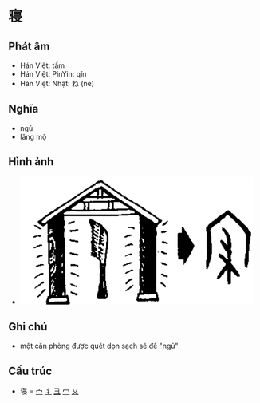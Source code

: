 # 寝

## Phát âm
* Hán Việt: tẩm
* Hán Việt: PinYin: qǐn
* Hán Việt: Nhật: ね (ne)

## Nghĩa
* ngủ
* lăng mộ

## Hình ảnh
* ![寝](../img/寝.png)

## Ghi chú
* một căn phòng được quét dọn sạch sẽ để "ngủ"

## Cấu trúc
* 寝 = [宀](宀.md) [丬](丬.md) [彐](彐.md) [冖](冖.md) [又](又.md)

<script>window.HANZI_FIELD='寝';</script>